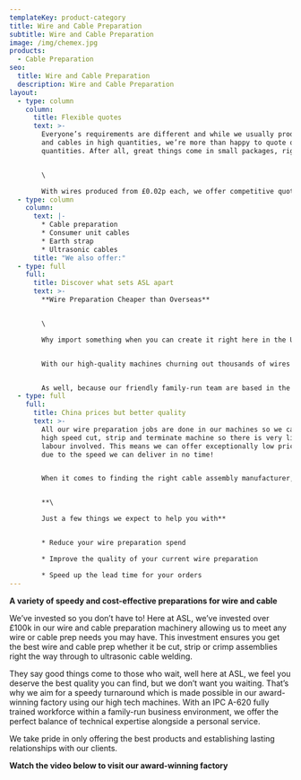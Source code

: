 ```yaml
---
templateKey: product-category
title: Wire and Cable Preparation
subtitle: Wire and Cable Preparation
image: /img/chemex.jpg
products:
  - Cable Preparation
seo:
  title: Wire and Cable Preparation
  description: Wire and Cable Preparation
layout:
  - type: column
    column:
      title: Flexible quotes
      text: >-
        Everyone’s requirements are different and while we usually produce wires
        and cables in high quantities, we’re more than happy to quote on lower
        quantities. After all, great things come in small packages, right? 


        \

        With wires produced from £0.02p each, we offer competitive quotes for all our customers on a wide variety of products. Our machines support a range of processing options so you can find exactly what you need, including wire marking with hot-stamp or inkjet markers.
  - type: column
    column:
      text: |-
        * Cable preparation 
        * Consumer unit cables 
        * Earth strap 
        * Ultrasonic cables
      title: "We also offer:"
  - type: full
    full:
      title: Discover what sets ASL apart
      text: >-
        **Wire Preparation Cheaper than Overseas**


        \

        Why import something when you can create it right here in the UK with very little labour input? While you might think you could get a better deal by taking it overseas, actually, we can guarantee we can compete in this area. 


        With our high-quality machines churning out thousands of wires every day, we can keep our prices extremely low as well as guaranteeing you a fast turnaround. When you outsource abroad, you can also expect higher delivery costs and you aren’t always guaranteed the same quality that you can expect from a local manufacturer. Plus, if you have any problems, it’s much more difficult to resolve these when they’re thousands of miles away in a different time zone. 


        As well, because our friendly family-run team are based in the UK, we’re running on the same time as you and there’s no language barrier to contend with – so we’re here when you need us. So, if you’re thinking about subcontracting your wire preparation overseas, why not get a quote from us first?
  - type: full
    full:
      title: China prices but better quality
      text: >-
        All our wire preparation jobs are done in our machines so we can our
        high speed cut, strip and terminate machine so there is very little
        labour involved. This means we can offer exceptionally low prices and
        due to the speed we can deliver in no time! 


        When it comes to finding the right cable assembly manufacturer, you don’t need to look any further than us. While many businesses believe that outsourcing this type work abroad is cheaper than looking in the UK, this is often a misconception. We offer competitive prices and a fast turnaround, as well as operating in the same time zone as you without any tricky language barriers to content with.  


        **\

        Just a few things we expect to help you with** 


        * Reduce your wire preparation spend

        * Improve the quality of your current wire preparation

        * Speed up the lead time for your orders
---
```

**A variety of speedy and cost-effective preparations for wire and cable**

We’ve invested so you don’t have to! Here at ASL, we’ve invested over £100k in our wire and cable preparation machinery allowing us to meet any wire or cable prep needs you may have. This investment ensures you get the best wire and cable prep whether it be cut, strip or crimp assemblies right the way through to ultrasonic cable welding.

They say good things come to those who wait, well here at ASL, we feel you deserve the best quality you can find, but we don’t want you waiting. That’s why we aim for a speedy turnaround which is made possible in our award-winning factory using our high tech machines. With an IPC A-620 fully trained workforce within a family-run business environment, we offer the perfect balance of technical expertise alongside a personal service. 

We take pride in only offering the best products and establishing lasting relationships with our clients. 

**Watch the video below to visit our award-winning factory**